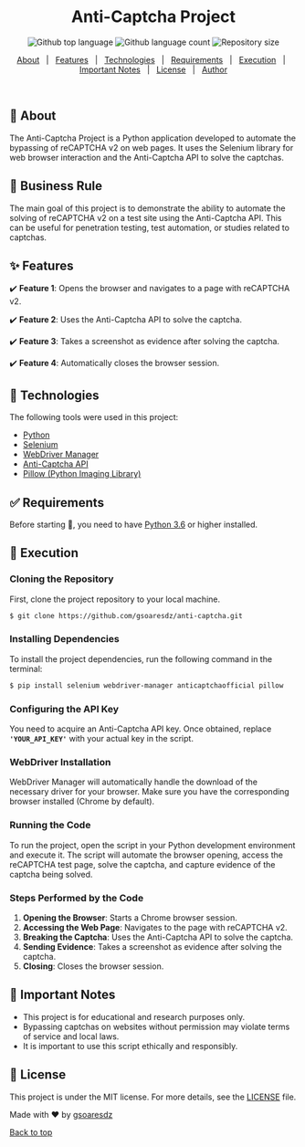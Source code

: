 <h1 align="center">Anti-Captcha Project</h1>
<p align="center">
  <img alt="Github top language" src="https://img.shields.io/github/languages/top/gsoaresdz/anti-captcha?color=56BEB8">
  <img alt="Github language count" src="https://img.shields.io/github/languages/count/gsoaresdz/anti-captcha?color=56BEB8">
  <img alt="Repository size" src="https://img.shields.io/github/repo-size/gsoaresdz/anti-captcha?color=56BEB8">
  <!--<img alt="License" src="https://img.shields.io/github/license/seu-usuario/projeto-anti-captcha?color=56BEB8">-->
</p>
<p align="center">
  <a href="#dart-about">About</a> &#xa0; | &#xa0; 
  <a href="#sparkles-features">Features</a> &#xa0; | &#xa0;
  <a href="#rocket-technologies">Technologies</a> &#xa0; | &#xa0;
  <a href="#white_check_mark-requirements">Requirements</a> &#xa0; | &#xa0;
  <a href="#checkered_flag-execution">Execution</a> &#xa0; | &#xa0;
  <a href="#memo-important-notes">Important Notes</a> &#xa0; | &#xa0;
  <a href="#memo-license">License</a> &#xa0; | &#xa0;
  <a href="https://github.com/gsoaresdz" target="_blank">Author</a>
</p>
<br>

## **:dart: About**

The Anti-Captcha Project is a Python application developed to automate the bypassing of reCAPTCHA v2 on web pages. It uses the Selenium library for web browser interaction and the Anti-Captcha API to solve the captchas.

## **:memo: Business Rule**

The main goal of this project is to demonstrate the ability to automate the solving of reCAPTCHA v2 on a test site using the Anti-Captcha API. This can be useful for penetration testing, test automation, or studies related to captchas.

## **:sparkles: Features**

:heavy_check_mark: **Feature 1**: Opens the browser and navigates to a page with reCAPTCHA v2.

:heavy_check_mark: **Feature 2**: Uses the Anti-Captcha API to solve the captcha.

:heavy_check_mark: **Feature 3**: Takes a screenshot as evidence after solving the captcha.

:heavy_check_mark: **Feature 4**: Automatically closes the browser session.

## **:rocket: Technologies**

The following tools were used in this project:

- [Python](https://www.python.org/)
- [Selenium](https://www.selenium.dev/)
- [WebDriver Manager](https://pypi.org/project/webdriver-manager/)
- [Anti-Captcha API](https://anti-captcha.com/)
- [Pillow (Python Imaging Library)](https://pillow.readthedocs.io/en/stable/)

## **:white_check_mark: Requirements**

Before starting :checkered_flag:, you need to have [Python 3.6](https://www.python.org/downloads/release/python-360/) or higher installed.

## **:checkered_flag: Execution**

### Cloning the Repository

First, clone the project repository to your local machine.

```bash
$ git clone https://github.com/gsoaresdz/anti-captcha.git
```

### Installing Dependencies

To install the project dependencies, run the following command in the terminal:

```bash
$ pip install selenium webdriver-manager anticaptchaofficial pillow
```

### Configuring the API Key

You need to acquire an Anti-Captcha API key. Once obtained, replace **`'YOUR_API_KEY'`** with your actual key in the script.

### WebDriver Installation

WebDriver Manager will automatically handle the download of the necessary driver for your browser. Make sure you have the corresponding browser installed (Chrome by default).

### Running the Code

To run the project, open the script in your Python development environment and execute it. The script will automate the browser opening, access the reCAPTCHA test page, solve the captcha, and capture evidence of the captcha being solved.

### **Steps Performed by the Code**

1. **Opening the Browser**: Starts a Chrome browser session.
2. **Accessing the Web Page**: Navigates to the page with reCAPTCHA v2.
3. **Breaking the Captcha**: Uses the Anti-Captcha API to solve the captcha.
4. **Sending Evidence**: Takes a screenshot as evidence after solving the captcha.
5. **Closing**: Closes the browser session.

## **:memo: Important Notes**

- This project is for educational and research purposes only.
- Bypassing captchas on websites without permission may violate terms of service and local laws.
- It is important to use this script ethically and responsibly.

## **:memo: License**

This project is under the MIT license. For more details, see the [LICENSE](LICENSE) file.

Made with :heart: by <a href="https://github.com/gsoaresdz" target="_blank">gsoaresdz</a>

<a href="#top">Back to top</a>

